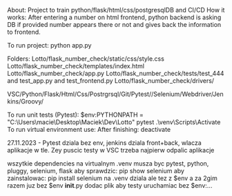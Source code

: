 About: Project to train python/flask/html/css/postgresqlDB and CI/CD
How it works: After entering a number on html frontend, python backend is asking DB if provided number appears there or not and gives back the information to frontend.

To run project: python app.py

Folders:
Lotto/flask_number_check/static/css/style.css
Lotto/flask_number_check/templates/index.html
Lotto/flask_number_check/app.py
Lotto/flask_number_check/tests/test_444 and test_app.py and test_frontend.py
Lotto/flask_number_check/drivers/

VSC/Python/Flask/Html/Css/Postrgrsql/Git/Pytest//Selenium/Webdriver/Jenkins/Groovy/

To run unit tests (Pytest): $env:PYTHONPATH = "C:\Users\macie\Desktop\Maciek\Dev\Lotto"
pytest
.\venv\Scripts\Activate
To run virtual environment use: 
After finishing: deactivate

27.11.2023 - Pytest dziala bez env, jenkins dziala front+back, wlacza aplikacje w tle. Zey puscic testy w VSC trzeba najpierw odpalic aplikacje

wszytkie dependencies na virtualnym .venv musza byc
pytest, python, pluggy, selenium, flask
aby sprawdzic: pip show selenium
aby zainstalowac: pip install selenium
na .venv dziala ale tez z $env a za 2gim razem juz bez $env
__init__.py dodac plik aby testy uruchamiac bez $env:...